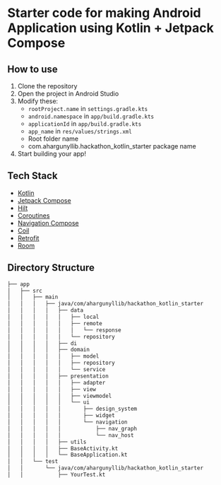 # Starter code for making Android Application using Kotlin + Jetpack Compose

## How to use
1. Clone the repository
2. Open the project in Android Studio
3. Modify these:
   - `rootProject.name` in `settings.gradle.kts`
   - `android.namespace` in `app/build.gradle.kts`
   - `applicationId` in `app/build.gradle.kts`
   - `app_name` in `res/values/strings.xml`
   - Root folder name
   - com.ahargunyllib.hackathon_kotlin_starter package name
4. Start building your app!

## Tech Stack
- [Kotlin](https://kotlinlang.org/)
- [Jetpack Compose](https://developer.android.com/jetpack/compose)
- [Hilt](https://developer.android.com/training/dependency-injection/hilt-android)
- [Coroutines](https://kotlinlang.org/docs/reference/coroutines-overview.html)
- [Navigation Compose](https://developer.android.com/jetpack/compose/navigation)
- [Coil](https://coil-kt.github.io/coil/)
- [Retrofit](https://square.github.io/retrofit/)
- [Room](https://developer.android.com/jetpack/androidx/releases/room)

## Directory Structure

```markdown
├── app
│   ├── src
│   │   ├── main
│   │   │   ├── java/com/ahargunyllib/hackathon_kotlin_starter
│   │   │   │   ├── data
│   │   │   │   │   ├── local
│   │   │   │   │   ├── remote
│   │   │   │   │   │   └── response
│   │   │   │   │   └── repository
│   │   │   │   ├── di
│   │   │   │   ├── domain
│   │   │   │   │   ├── model
│   │   │   │   │   ├── repository
│   │   │   │   │   └── service
│   │   │   │   ├── presentation
│   │   │   │   │   ├── adapter
│   │   │   │   │   ├── view
│   │   │   │   │   ├── viewmodel
│   │   │   │   │   └── ui
│   │   │   │   │       ├── design_system
│   │   │   │   │       ├── widget
│   │   │   │   │       └── navigation
│   │   │   │   │           ├── nav_graph
│   │   │   │   │           └── nav_host
│   │   │   │   ├── utils
│   │   │   │   ├── BaseActivity.kt
│   │   │   │   └── BaseApplication.kt
│   │   └── test
│   │       └── java/com/ahargunyllib/hackathon_kotlin_starter
│   │           ├── YourTest.kt
```
